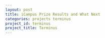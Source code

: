 ```yaml
---
layout: post
title: iCampus Prize Results and What Next
categories: projects terminus
project_id: terminus
project_title: Terminus
---
```


